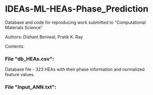 # IDEAs-ML-HEAs-Phase_Prediction
Database and code for reproducing work submitted to "Computational Materials Science"

Authors: Dishant Beniwal, Pratik K. Ray

Contents:

### File "db_HEAs.csv":
Database file - 323 HEAs with their phase information and normalized feature values.


### File "Input_ANN.txt":
